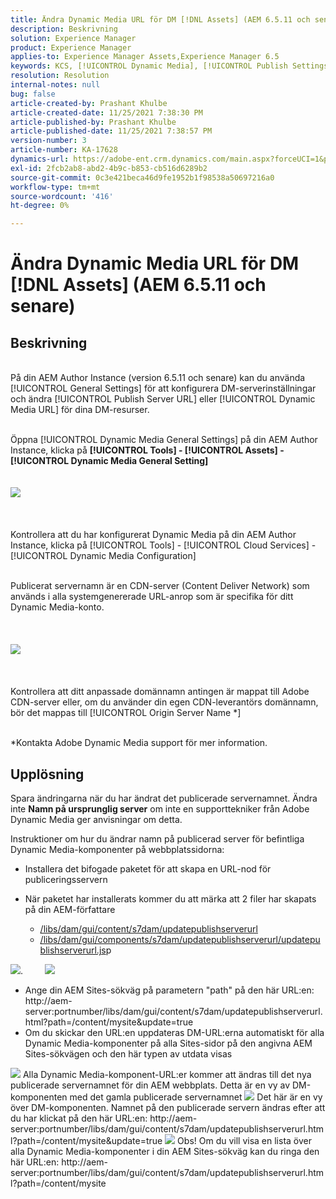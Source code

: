 ```yaml
---
title: Ändra Dynamic Media URL för DM [!DNL Assets] (AEM 6.5.11 och senare)
description: Beskrivning
solution: Experience Manager
product: Experience Manager
applies-to: Experience Manager Assets,Experience Manager 6.5
keywords: KCS, [!UICONTROL Dynamic Media], [!UICONTROL Publish Settings], ändrar DM-URL
resolution: Resolution
internal-notes: null
bug: false
article-created-by: Prashant Khulbe
article-created-date: 11/25/2021 7:38:30 PM
article-published-by: Prashant Khulbe
article-published-date: 11/25/2021 7:38:57 PM
version-number: 3
article-number: KA-17628
dynamics-url: https://adobe-ent.crm.dynamics.com/main.aspx?forceUCI=1&pagetype=entityrecord&etn=knowledgearticle&id=98388241-274e-ec11-8c62-00224804e5cb
exl-id: 2fcb2ab8-abd2-4b9c-b853-cb516d6289b2
source-git-commit: 0c3e421beca46d9fe1952b1f98538a50697216a0
workflow-type: tm+mt
source-wordcount: '416'
ht-degree: 0%

---
```


# Ändra Dynamic Media URL för DM [!DNL Assets] (AEM 6.5.11 och senare)

## Beskrivning

<br>På din AEM Author Instance (version 6.5.11 och senare) kan du använda [!UICONTROL General Settings] för att konfigurera DM-serverinställningar och ändra [!UICONTROL Publish Server URL] eller [!UICONTROL Dynamic Media URL] för dina DM-resurser.

<br>Öppna [!UICONTROL Dynamic Media General Settings] på din AEM Author Instance, klicka på <b>[!UICONTROL Tools] - [!UICONTROL Assets] - [!UICONTROL Dynamic Media General Setting]</b>
<br> <br><br>![](assets/___99388241-274e-ec11-8c62-00224804e5cb___.png)<br><br> <br><br>Kontrollera att du har konfigurerat Dynamic Media på din AEM Author Instance, klicka på [!UICONTROL Tools] - [!UICONTROL Cloud Services] - [!UICONTROL Dynamic Media Configuration]

<br>Publicerat servernamn är en CDN-server (Content Deliver Network) som används i alla systemgenererade URL-anrop som är specifika för ditt Dynamic Media-konto.<br><br> <br><br>![](assets/___9c388241-274e-ec11-8c62-00224804e5cb___.png)<br><br> <br><br>Kontrollera att ditt anpassade domännamn antingen är mappat till Adobe CDN-server eller, om du använder din egen CDN-leverantörs domännamn, bör det mappas till [!UICONTROL Origin Server Name \*]

<br>\*Kontakta Adobe Dynamic Media support för mer information. <br>

## Upplösning


Spara ändringarna när du har ändrat det publicerade servernamnet. Ändra inte <b>Namn på ursprunglig server</b> om inte en supporttekniker från Adobe Dynamic Media ger anvisningar om detta.

Instruktioner om hur du ändrar namn på publicerad server för befintliga Dynamic Media-komponenter på webbplatssidorna:

- Installera det bifogade paketet för att skapa en URL-nod för publiceringsservern
- När paketet har installerats kommer du att märka att 2 filer har skapats på din AEM-författare

   - [/libs/dam/gui/content/s7dam/updatepublishserverurl](http://vgaur-wx-1:4502/crx/de/index.jsp#/crx.default/jcr%3aroot/libs/dam/gui/content/s7dam/updatepublishserverurl "Visa sökväg i CRXDE Lite")
   - [/libs/dam/gui/components/s7dam/updatepublishserverurl/updatepublishserverurl.js](http://vgaur-wx-1:4502/crx/de/index.jsp#/crx.default/jcr%3aroot/libs/dam/gui/components/s7dam/updatepublishserverurl/updatepublishserverurl.jsp "Visa sökväg i CRXDE Lite")p


![](assets/d326656d-3f49-ec11-8c62-000d3a5cbc3f.png).         ![](assets/20fc6673-3f49-ec11-8c62-000d3a5cbc3f.png)

- Ange din AEM Sites-sökväg på parametern &quot;path&quot; på den här URL:en: http://aem-server:portnumber/libs/dam/gui/content/s7dam/updatepublishserverurl.html?path=/content/mysite&amp;update=true
- Om du skickar den URL:en uppdateras DM-URL:erna automatiskt för alla Dynamic Media-komponenter på alla Sites-sidor på den angivna AEM Sites-sökvägen och den här typen av utdata visas


![](assets/12ef597f-3f49-ec11-8c62-000d3a5cbc3f.png)
Alla Dynamic Media-komponent-URL:er kommer att ändras till det nya publicerade servernamnet för din AEM webbplats.
Detta är en vy av DM-komponenten med det gamla publicerade servernamnet
![](assets/59f64ca5-4049-ec11-8c62-000d3a5cbc3f.png)
Det här är en vy över DM-komponenten. Namnet på den publicerade servern ändras efter att du har klickat på den här URL:en: http://aem-server:portnumber/libs/dam/gui/content/s7dam/updatepublishserverurl.html?path=/content/mysite&amp;update=true
![](assets/7a7449b1-4049-ec11-8c62-000d3a5cbc3f.png)
Obs! Om du vill visa en lista över alla Dynamic Media-komponenter i din AEM Sites-sökväg kan du ringa den här URL:en: http://aem-server:portnumber/libs/dam/gui/content/s7dam/updatepublishserverurl.html?path=/content/mysite


